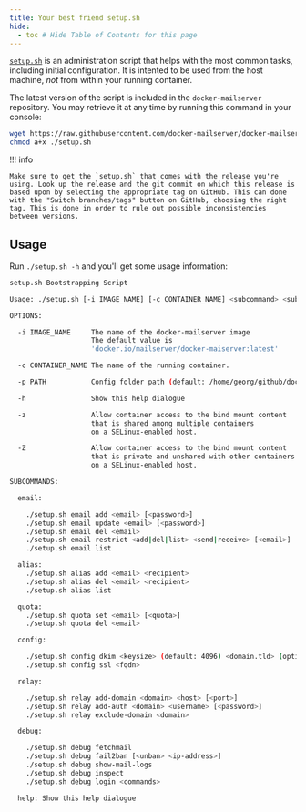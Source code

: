 ```yaml
---
title: Your best friend setup.sh
hide:
  - toc # Hide Table of Contents for this page
---
```


[`setup.sh`][github-file-setupsh] is an administration script that helps with the most common tasks, including initial configuration. It is intented to be used from the host machine, _not_ from within your running container.

The latest version of the script is included in the `docker-mailserver` repository. You may retrieve it at any time by running this command in your console:

```sh
wget https://raw.githubusercontent.com/docker-mailserver/docker-mailserver/master/setup.sh
chmod a+x ./setup.sh
```

!!! info

    Make sure to get the `setup.sh` that comes with the release you're using. Look up the release and the git commit on which this release is based upon by selecting the appropriate tag on GitHub. This can done with the "Switch branches/tags" button on GitHub, choosing the right tag. This is done in order to rule out possible inconsistencies between versions.

## Usage

Run `./setup.sh -h` and you'll get some usage information:

```bash
setup.sh Bootstrapping Script

Usage: ./setup.sh [-i IMAGE_NAME] [-c CONTAINER_NAME] <subcommand> <subcommand> [args]

OPTIONS:

  -i IMAGE_NAME     The name of the docker-mailserver image
                    The default value is
                    'docker.io/mailserver/docker-maiserver:latest'

  -c CONTAINER_NAME The name of the running container.

  -p PATH           Config folder path (default: /home/georg/github/docker-mailserver/config)

  -h                Show this help dialogue

  -z                Allow container access to the bind mount content
                    that is shared among multiple containers
                    on a SELinux-enabled host.

  -Z                Allow container access to the bind mount content
                    that is private and unshared with other containers
                    on a SELinux-enabled host.

SUBCOMMANDS:

  email:

    ./setup.sh email add <email> [<password>]
    ./setup.sh email update <email> [<password>]
    ./setup.sh email del <email>
    ./setup.sh email restrict <add|del|list> <send|receive> [<email>]
    ./setup.sh email list

  alias:
    ./setup.sh alias add <email> <recipient>
    ./setup.sh alias del <email> <recipient>
    ./setup.sh alias list

  quota:
    ./setup.sh quota set <email> [<quota>]
    ./setup.sh quota del <email>

  config:

    ./setup.sh config dkim <keysize> (default: 4096) <domain.tld> (optional - for LDAP setups)
    ./setup.sh config ssl <fqdn>

  relay:

    ./setup.sh relay add-domain <domain> <host> [<port>]
    ./setup.sh relay add-auth <domain> <username> [<password>]
    ./setup.sh relay exclude-domain <domain>

  debug:

    ./setup.sh debug fetchmail
    ./setup.sh debug fail2ban [<unban> <ip-address>]
    ./setup.sh debug show-mail-logs
    ./setup.sh debug inspect
    ./setup.sh debug login <commands>

  help: Show this help dialogue
```

[github-file-setupsh]: https://github.com/docker-mailserver/docker-mailserver/blob/master/setup.sh

